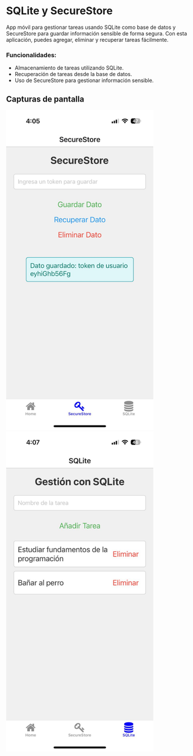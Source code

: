 # SQLite y SecureStore

App móvil para gestionar tareas usando SQLite como base de datos y SecureStore para guardar información sensible de forma segura. Con esta aplicación, puedes agregar, eliminar y recuperar tareas fácilmente.

### Funcionalidades:
- Almacenamiento de tareas utilizando SQLite.
- Recuperación de tareas desde la base de datos.
- Uso de SecureStore para gestionar información sensible.

## Capturas de pantalla

<img src="https://github.com/JoelVargass/Manejo-de-datos/blob/main/assets/screenshots/secureStore.jpg" alt="Pantalla principal" width="400"/>

<img src="https://github.com/JoelVargass/Manejo-de-datos/blob/main/assets/screenshots/sqlite.jpg" alt="Lista de tareas con SQLite" width="400"/>
